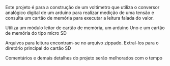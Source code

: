 Este projeto é para a construção de um voltimetro que utiliza o conversor analógico digital de um arduino para realizar medição de uma tensão
e consulta um cartão de memória para executar a leitura falada do valor.

Utiliza um módulo leitor de cartão de memória, um arduino Uno e um cartão de memória do tipo micro SD

Arquivos para leitura encontram-se no arquivo zippado. Extraí-los para o diretório principal do cartão SD

Comentários e demais detalhes do projeto serão melhorados com o tempo
